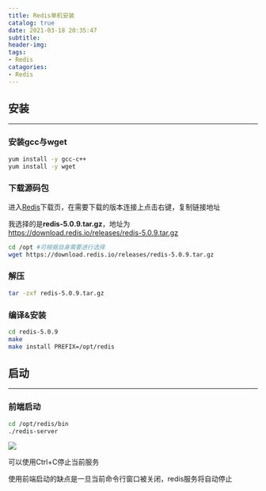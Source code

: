 ```yaml
---
title: Redis单机安装
catalog: true
date: 2021-03-18 20:35:47
subtitle:
header-img:
tags:
- Redis
catagories:
- Redis
---
```


## 安装

---

### 安装gcc与wget

```bash
yum install -y gcc-c++
yum install -y wget
```

### 下载源码包

进入[Redis](https://download.redis.io/releases/?_ga=2.188597224.1988752644.1616078086-1814083321.1616078086)下载页，在需要下载的版本连接上点击右键，复制链接地址

我选择的是**redis-5.0.9.tar.gz**，地址为 https://download.redis.io/releases/redis-5.0.9.tar.gz

```bash
cd /opt #可根据自身需要进行选择
wget https://download.redis.io/releases/redis-5.0.9.tar.gz
```

### 解压

```bash
tar -zxf redis-5.0.9.tar.gz
```

### 编译&安装

```bash
cd redis-5.0.9
make
make install PREFIX=/opt/redis
```

## 启动

---

### 前端启动

```bash
cd /opt/redis/bin
./redis-server
```

![](E:\blog\source\_posts\b001-redis01\start.png)

可以使用Ctrl+C停止当前服务

使用前端启动的缺点是一旦当前命令行窗口被关闭，redis服务将自动停止